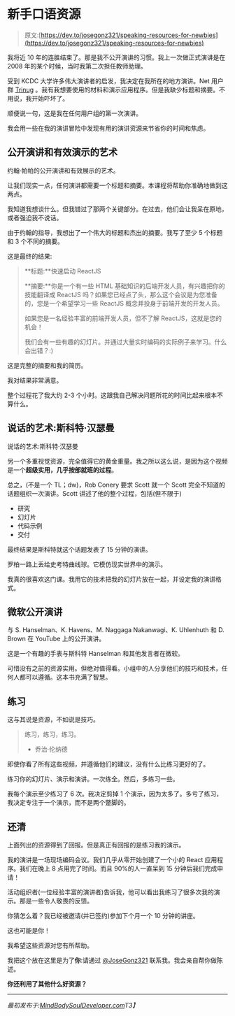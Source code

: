 # 新手口语资源

> 原文:[https://dev.to/josegonz321/speaking-resources-for-newbies](https://dev.to/josegonz321/speaking-resources-for-newbies)

我将近 10 年的连胜结束了。那是我不公开演讲的习惯。我上一次做正式演讲是在 2008 年的某个时候，当时我第二次担任教师助理。

受到 KCDC 大学许多伟大演讲者的启发，我决定在我所在的地方演讲。Net 用户群 [Trinug](https://www.meetup.com/TRINUG/) 。我有我想要使用的材料和演示应用程序。但是我缺少标题和摘要。不用说，我开始吓坏了。

顺便说一句，这是我在任何用户组的第一次演讲。

我会用一些在我的演讲冒险中发现有用的演讲资源来节省你的时间和焦虑。

## [](#the-art-of-public-speaking-and-effective-presentations)公开演讲和有效演示的艺术

约翰·帕帕的公开演讲和有效展示的艺术。

让我们现实一点，任何演讲都需要一个标题和摘要。本课程将帮助你准确地做到这两点。

我知道我想谈什么。但我错过了那两个关键部分。在过去，他们会让我呆在原地，或者强迫我不说话。

由于约翰的指导，我想出了一个伟大的标题和杰出的摘要。我写了至少 5 个标题和 3 个不同的摘要。

这是最终的结果:

> **标题:**快速启动 ReactJS
> 
> **摘要:**你是一个有一些 HTML 基础知识的后端开发人员，有兴趣把你的技能翻译成 ReactJS 吗？如果您已经点了头，那么这个会议是为您准备的，您是一个希望学习一些 ReactJS 概念并投身于前端开发的开发人员。
> 
> 如果您是一名经验丰富的前端开发人员，但不了解 ReactJS，这就是您的机会！
> 
> 我们会有一些有趣的幻灯片。并通过大量实时编码的实际例子来学习。什么会出错？:)

这是完整的摘要和我的简历。

我对结果非常满意。

整个过程花了我大约 2-3 个小时。这跟我自己解决问题所花的时间比起来根本不算什么。

## [](#the-art-of-speaking-scott-hanselman)说话的艺术:斯科特·汉瑟曼

说话的艺术:斯科特·汉瑟曼

另一个多重视觉资源，完全值得它的黄金重量。我之所以这么说，是因为这个视频是一个**超级实用，几乎按部就班的过程**。

总之，(不是一个 TL；dw)，Rob Conery 要求 Scott 就一个 Scott 完全不知道的话题组织一次演讲。Scott 讲述了他的整个过程，包括(但不限于)

*   研究
*   幻灯片
*   代码示例
*   交付

最终结果是斯科特就这个话题发表了 15 分钟的演讲。

罗柏一路上丢给史考特曲线球。它模仿现实世界中的演示。

我真的很喜欢这门课。我用它的技术把我的幻灯片放在一起，并设定我的演讲格式。

## [](#public-speaking-from-microsoft)微软公开演讲

与 S. Hanselman、K. Havens、M. Naggaga Nakanwagi、K. Uhlenhuth 和 D. Brown 在 YouTube 上的公开演讲。

这是一个有趣的手表与斯科特 Hanselman 和其他发言者在微软。

可惜没有之前的资源实用。但绝对值得看。小组中的人分享他们的技巧和技术，任何人都可以遵循。这本书充满了智慧。

## [](#practice)练习

这与其说是资源，不如说是技巧。

> 练习，练习，练习。
> 
> *   乔治·伦纳德

即使你看了所有这些视频，并遵循他们的建议，没有什么比练习更好的了。

练习你的幻灯片、演示和演讲。一次练全。然后，多练习一些。

我每个演示至少练习了 6 次。我决定剪掉 1 个演示，因为太多了。多亏了练习，我决定专注于一个演示，而不是两个蹩脚的。

## [](#pay-off)还清

上面列出的资源得到了回报。但是真正有回报的是练习我的演示。

我的演讲是一场现场编码会议。我们几乎从零开始创建了一个小的 React 应用程序。我们在晚上 8 点用完了时间。而且 90%的人一直呆到 15 分钟后我们完成申请！

活动组织者(一位经验丰富的演讲者)告诉我，他可以看出我练习了很多次我的演示。那是一些令人敬畏的反馈。

你猜怎么着？我已经被邀请(并已签约)参加下个月一个 10 分钟的讲座。

这也可能是你！

我希望这些资源对您有所帮助。

我把这个放在这里是为了**你**:请通过 [@JoseGonz321](http://www.twitter.com/JoseGonz321) 联系我。我会亲自帮你做陈述。

**你还利用了其他什么好资源？**

* * *

*最初发布于:[MindBodySoulDeveloper.com](http://www.mindbodysouldeveloper.com/2017/09/25/speaker-resources-newbies/)T3】*